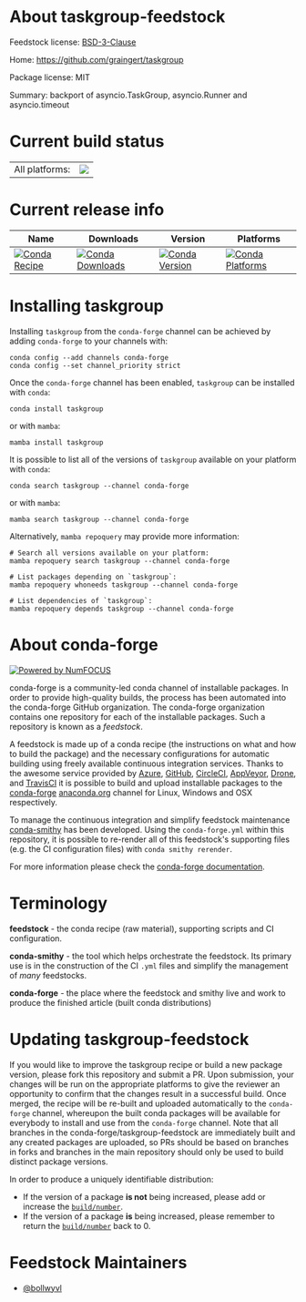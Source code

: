 About taskgroup-feedstock
=========================

Feedstock license: [BSD-3-Clause](https://github.com/conda-forge/taskgroup-feedstock/blob/main/LICENSE.txt)

Home: https://github.com/graingert/taskgroup

Package license: MIT

Summary: backport of asyncio.TaskGroup, asyncio.Runner and asyncio.timeout

Current build status
====================


<table><tr><td>All platforms:</td>
    <td>
      <a href="https://dev.azure.com/conda-forge/feedstock-builds/_build/latest?definitionId=22548&branchName=main">
        <img src="https://dev.azure.com/conda-forge/feedstock-builds/_apis/build/status/taskgroup-feedstock?branchName=main">
      </a>
    </td>
  </tr>
</table>

Current release info
====================

| Name | Downloads | Version | Platforms |
| --- | --- | --- | --- |
| [![Conda Recipe](https://img.shields.io/badge/recipe-taskgroup-green.svg)](https://anaconda.org/conda-forge/taskgroup) | [![Conda Downloads](https://img.shields.io/conda/dn/conda-forge/taskgroup.svg)](https://anaconda.org/conda-forge/taskgroup) | [![Conda Version](https://img.shields.io/conda/vn/conda-forge/taskgroup.svg)](https://anaconda.org/conda-forge/taskgroup) | [![Conda Platforms](https://img.shields.io/conda/pn/conda-forge/taskgroup.svg)](https://anaconda.org/conda-forge/taskgroup) |

Installing taskgroup
====================

Installing `taskgroup` from the `conda-forge` channel can be achieved by adding `conda-forge` to your channels with:

```
conda config --add channels conda-forge
conda config --set channel_priority strict
```

Once the `conda-forge` channel has been enabled, `taskgroup` can be installed with `conda`:

```
conda install taskgroup
```

or with `mamba`:

```
mamba install taskgroup
```

It is possible to list all of the versions of `taskgroup` available on your platform with `conda`:

```
conda search taskgroup --channel conda-forge
```

or with `mamba`:

```
mamba search taskgroup --channel conda-forge
```

Alternatively, `mamba repoquery` may provide more information:

```
# Search all versions available on your platform:
mamba repoquery search taskgroup --channel conda-forge

# List packages depending on `taskgroup`:
mamba repoquery whoneeds taskgroup --channel conda-forge

# List dependencies of `taskgroup`:
mamba repoquery depends taskgroup --channel conda-forge
```


About conda-forge
=================

[![Powered by
NumFOCUS](https://img.shields.io/badge/powered%20by-NumFOCUS-orange.svg?style=flat&colorA=E1523D&colorB=007D8A)](https://numfocus.org)

conda-forge is a community-led conda channel of installable packages.
In order to provide high-quality builds, the process has been automated into the
conda-forge GitHub organization. The conda-forge organization contains one repository
for each of the installable packages. Such a repository is known as a *feedstock*.

A feedstock is made up of a conda recipe (the instructions on what and how to build
the package) and the necessary configurations for automatic building using freely
available continuous integration services. Thanks to the awesome service provided by
[Azure](https://azure.microsoft.com/en-us/services/devops/), [GitHub](https://github.com/),
[CircleCI](https://circleci.com/), [AppVeyor](https://www.appveyor.com/),
[Drone](https://cloud.drone.io/welcome), and [TravisCI](https://travis-ci.com/)
it is possible to build and upload installable packages to the
[conda-forge](https://anaconda.org/conda-forge) [anaconda.org](https://anaconda.org/)
channel for Linux, Windows and OSX respectively.

To manage the continuous integration and simplify feedstock maintenance
[conda-smithy](https://github.com/conda-forge/conda-smithy) has been developed.
Using the ``conda-forge.yml`` within this repository, it is possible to re-render all of
this feedstock's supporting files (e.g. the CI configuration files) with ``conda smithy rerender``.

For more information please check the [conda-forge documentation](https://conda-forge.org/docs/).

Terminology
===========

**feedstock** - the conda recipe (raw material), supporting scripts and CI configuration.

**conda-smithy** - the tool which helps orchestrate the feedstock.
                   Its primary use is in the construction of the CI ``.yml`` files
                   and simplify the management of *many* feedstocks.

**conda-forge** - the place where the feedstock and smithy live and work to
                  produce the finished article (built conda distributions)


Updating taskgroup-feedstock
============================

If you would like to improve the taskgroup recipe or build a new
package version, please fork this repository and submit a PR. Upon submission,
your changes will be run on the appropriate platforms to give the reviewer an
opportunity to confirm that the changes result in a successful build. Once
merged, the recipe will be re-built and uploaded automatically to the
`conda-forge` channel, whereupon the built conda packages will be available for
everybody to install and use from the `conda-forge` channel.
Note that all branches in the conda-forge/taskgroup-feedstock are
immediately built and any created packages are uploaded, so PRs should be based
on branches in forks and branches in the main repository should only be used to
build distinct package versions.

In order to produce a uniquely identifiable distribution:
 * If the version of a package **is not** being increased, please add or increase
   the [``build/number``](https://docs.conda.io/projects/conda-build/en/latest/resources/define-metadata.html#build-number-and-string).
 * If the version of a package **is** being increased, please remember to return
   the [``build/number``](https://docs.conda.io/projects/conda-build/en/latest/resources/define-metadata.html#build-number-and-string)
   back to 0.

Feedstock Maintainers
=====================

* [@bollwyvl](https://github.com/bollwyvl/)

